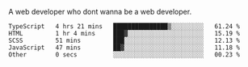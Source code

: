 A web developer who dont wanna be a web developer.

<!--START_SECTION:waka-->

```text
TypeScript   4 hrs 21 mins   ███████████████▒░░░░░░░░░   61.24 %
HTML         1 hr 4 mins     ███▓░░░░░░░░░░░░░░░░░░░░░   15.19 %
SCSS         51 mins         ███░░░░░░░░░░░░░░░░░░░░░░   12.13 %
JavaScript   47 mins         ██▓░░░░░░░░░░░░░░░░░░░░░░   11.18 %
Other        0 secs          ░░░░░░░░░░░░░░░░░░░░░░░░░   00.23 %
```

<!--END_SECTION:waka-->
